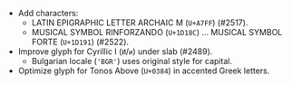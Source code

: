* Add characters:
  - LATIN EPIGRAPHIC LETTER ARCHAIC M (`U+A7FF`) (#2517).
  - MUSICAL SYMBOL RINFORZANDO (`U+1D18C`) ... MUSICAL SYMBOL FORTE (`U+1D191`) (#2522).
* Improve glyph for Cyrillic I (`И`/`и`) under slab (#2489).
  - Bulgarian locale (`'BGR'`) uses original style for capital.
* Optimize glyph for Tonos Above (`U+0384`) in accented Greek letters.
